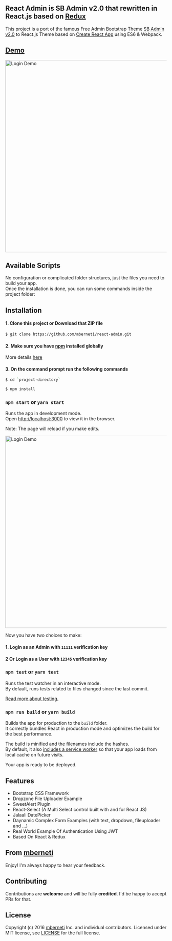 ## React Admin is SB Admin v2.0 that rewritten in React.js based on [Redux](http://redux.js.org)

This project is a port of the famous Free Admin Bootstrap Theme [SB Admin v2.0](http://startbootstrap.com/template-overviews/sb-admin-2/) to React.js Theme based on [Create React App](https://github.com/facebookincubator/create-react-app) using ES6 & Webpack.

## [Demo](https://mberneti.github.io/ReactAdmin/)

<img src='https://mberneti.github.io/ReactAdmin/content/images/DashboardDemo.png' width='600' alt='Login Demo'>

## Available Scripts

No configuration or complicated folder structures, just the files you need to build your app.<br>
Once the installation is done, you can run some commands inside the project folder:

## Installation
#### 1. Clone this project or Download that ZIP file

```sh
$ git clone https://github.com/mberneti/react-admin.git
```

#### 2. Make sure you have [npm](https://www.npmjs.org/) installed globally

More details [here](https://nodejs.org/en/download/)


#### 3. On the command prompt run the following commands

```sh
$ cd `project-directory`
```
```sh
$ npm install
```

### `npm start` or `yarn start`

Runs the app in development mode.<br>
Open [http://localhost:3000](http://localhost:3000) to view it in the browser.

Note: The page will reload if you make edits.<br>

<img src='https://mberneti.github.io/ReactAdmin/content/images/LoginDemo.png' width='600' alt='Login Demo'>

Now you have two choices to make:
#### 1. Login as an Admin with `11111` verification key

#### 2 Or Login as a User with `12345` verification key

### `npm test` or `yarn test`

Runs the test watcher in an interactive mode.<br>
By default, runs tests related to files changed since the last commit.

[Read more about testing.](https://github.com/facebookincubator/create-react-app/blob/master/packages/react-scripts/template/README.md#running-tests)

### `npm run build` or `yarn build`

Builds the app for production to the `build` folder.<br>
It correctly bundles React in production mode and optimizes the build for the best performance.

The build is minified and the filenames include the hashes.<br>
By default, it also [includes a service worker](https://github.com/facebookincubator/create-react-app/blob/master/packages/react-scripts/template/README.md#making-a-progressive-web-app) so that your app loads from local cache on future visits.

Your app is ready to be deployed.

## Features
* Bootstrap CSS Framework
* Dropzone File Uploader Example
* SweetAlert Plugin
* React-Select (A Multi Select control built with and for React JS)
* Jalaali DatePicker 
* Daynamic Complex Form Examples (with text, dropdown, fileuploader and ...)
* Real World Example Of Authentication Using JWT
* Based On React & Redux


## From [mberneti](https://twitter.com/mberneti)
Enjoy!
I'm always happy to hear your feedback.

## Contributing
Contributions are **welcome** and will be fully **credited**.
I'd be happy to accept PRs for that.

## License

Copyright (c) 2016 [mberneti](https://twitter.com/mberneti) Inc. and individual contributors. Licensed under MIT license, see [LICENSE](LICENSE) for the full license.
